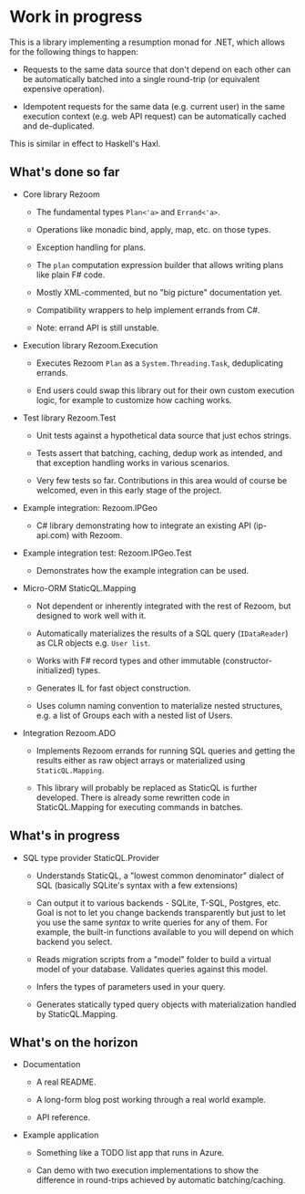 # Work in progress

This is a library implementing a resumption monad for .NET, which
allows for the following things to happen:

* Requests to the same data source that don't depend on each other can be automatically batched into a single round-trip (or equivalent expensive operation).

* Idempotent requests for the same data (e.g. current user) in the same execution context (e.g. web API request) can be automatically cached and de-duplicated.

This is similar in effect to Haskell's Haxl.

## What's done so far

* Core library Rezoom

  * The fundamental types `Plan<'a>` and `Errand<'a>`.

  * Operations like monadic bind, apply, map, etc. on those types.

  * Exception handling for plans.

  * The `plan` computation expression builder that allows writing plans like plain F# code.

  * Mostly XML-commented, but no "big picture" documentation yet.

  * Compatibility wrappers to help implement errands from C#.

  * Note: errand API is still unstable.

* Execution library Rezoom.Execution

  * Executes Rezoom `Plan` as a `System.Threading.Task`, deduplicating errands.

  * End users could swap this library out for their own custom
    execution logic, for example to customize how caching works.

* Test library Rezoom.Test

  * Unit tests against a hypothetical data source that just echos strings.

  * Tests assert that batching, caching, dedup work as intended, and
    that exception handling works in various scenarios.

  * Very few tests so far. Contributions in this area would of course
    be welcomed, even in this early stage of the project.

* Example integration: Rezoom.IPGeo

  * C# library demonstrating how to integrate an existing API
    (ip-api.com) with Rezoom.

* Example integration test: Rezoom.IPGeo.Test

  * Demonstrates how the example integration can be used.

* Micro-ORM StaticQL.Mapping

  * Not dependent or inherently integrated with the rest of Rezoom, but designed to work well with it.

  * Automatically materializes the results of a SQL query (`IDataReader`) as CLR objects e.g. `User list`.

  * Works with F# record types and other immutable (constructor-initialized) types.

  * Generates IL for fast object construction.

  * Uses column naming convention to materialize nested structures, e.g. a list of Groups each with a nested list of Users.

* Integration Rezoom.ADO

  * Implements Rezoom errands for running SQL queries and getting the
    results either as raw object arrays or materialized using
    `StaticQL.Mapping`.

  * This library will probably be replaced as StaticQL is further
    developed. There is already some rewritten code in
    StaticQL.Mapping for executing commands in batches.

## What's in progress

* SQL type provider StaticQL.Provider

  * Understands StaticQL, a "lowest common denominator" dialect of SQL (basically SQLite's syntax with a few extensions)

  * Can output it to various backends - SQLite, T-SQL, Postgres, etc.
    Goal is not to let you change backends transparently but just to
    let you use the same _syntax_ to write queries for any of them.
    For example, the built-in functions available to you will depend
    on which backend you select.

  * Reads migration scripts from a "model" folder to build a virtual
    model of your database. Validates queries against this model.

  * Infers the types of parameters used in your query.

  * Generates statically typed query objects with materialization handled by StaticQL.Mapping.

## What's on the horizon

* Documentation

  * A real README.

  * A long-form blog post working through a real world example.

  * API reference.

* Example application

  * Something like a TODO list app that runs in Azure.

  * Can demo with two execution implementations to show the difference
    in round-trips achieved by automatic batching/caching.

